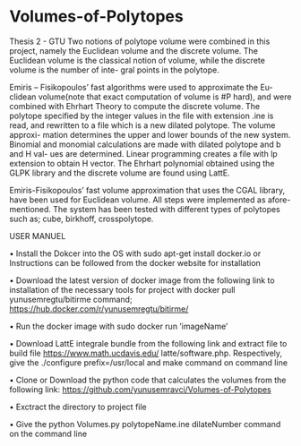 # Volumes-of-Polytopes
Thesis 2 - GTU
Two notions of polytope volume were combined in this project, namely the
Euclidean volume and the discrete volume. The Euclidean volume is the
classical notion of volume, while the discrete volume is the number of inte-
gral points in the polytope.

Emiris – Fisikopoulos’ fast algorithms were used to approximate the Eu-
clidean volume(note that exact computation of volume is #P hard), and
were combined with Ehrhart Theory to compute the discrete volume. The
polytope specified by the integer values in the file with extension .ine is read,
and rewritten to a file which is a new dilated polytope. The volume approxi-
mation determines the upper and lower bounds of the new system. Binomial
and monomial calculations are made with dilated polytope and b and H val-
ues are determined. Linear programming creates a file with lp extension to
obtain H vector. The Ehrhart polynomial obtained using the GLPK library
and the discrete volume are found using LattE.

Emiris-Fisikopoulos’ fast volume approximation that uses the CGAL library,
have been used for Euclidean volume. All steps were implemented as afore-
mentioned. The system has been tested with different types of polytopes
such as; cube, birkhoff, crosspolytope.

USER MANUEL

• Install the Dokcer into the OS with sudo apt-get install docker.io or Instructions 
can be followed from the docker website for installation

• Download the latest version of docker image from the following link to
installation of the necessary tools for project with docker pull yunusemregtu/bitirme command; 
    https://hub.docker.com/r/yunusemregtu/bitirme/
    
• Run the docker image with sudo docker run ’imageName’

• Download LattE integrale bundle from the following link and extract file to build
file https://www.math.ucdavis.edu/ latte/software.php. Respectively, give the
  ./configure prefix=/usr/local and
  make command on command line
  
• Clone or Download the python code that calculates the volumes from
the following link: https://github.com/yunusemravci/Volumes-of-Polytopes

• Exctract the directory to project file

• Give the python Volumes.py polytopeName.ine dilateNumber command on the command line
